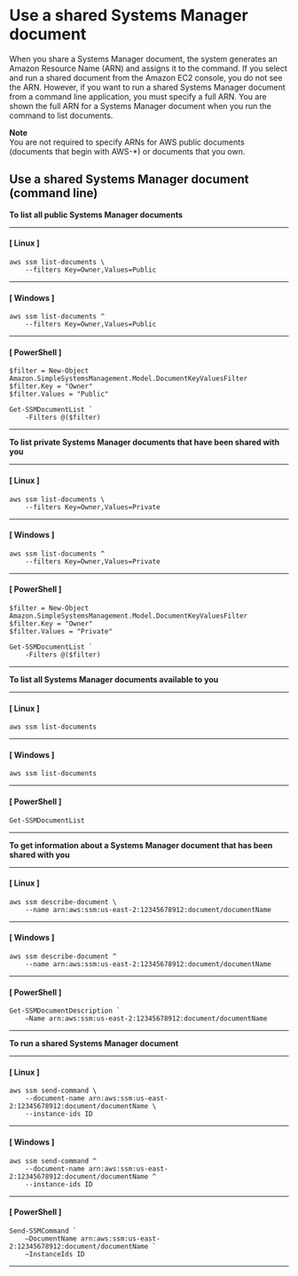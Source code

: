 # Use a shared Systems Manager document<a name="ssm-using-shared"></a>

When you share a Systems Manager document, the system generates an Amazon Resource Name \(ARN\) and assigns it to the command\. If you select and run a shared document from the Amazon EC2 console, you do not see the ARN\. However, if you want to run a shared Systems Manager document from a command line application, you must specify a full ARN\. You are shown the full ARN for a Systems Manager document when you run the command to list documents\. 

**Note**  
You are not required to specify ARNs for AWS public documents \(documents that begin with AWS\-\*\) or documents that you own\.

## Use a shared Systems Manager document \(command line\)<a name="ssm-using-shared-cli"></a>

**To list all public Systems Manager documents**

------
#### [ Linux ]

```
aws ssm list-documents \
    --filters Key=Owner,Values=Public
```

------
#### [ Windows ]

```
aws ssm list-documents ^
    --filters Key=Owner,Values=Public
```

------
#### [ PowerShell ]

```
$filter = New-Object Amazon.SimpleSystemsManagement.Model.DocumentKeyValuesFilter
$filter.Key = "Owner"
$filter.Values = "Public"

Get-SSMDocumentList `
    -Filters @($filter)
```

------

**To list private Systems Manager documents that have been shared with you**

------
#### [ Linux ]

```
aws ssm list-documents \
    --filters Key=Owner,Values=Private
```

------
#### [ Windows ]

```
aws ssm list-documents ^
    --filters Key=Owner,Values=Private
```

------
#### [ PowerShell ]

```
$filter = New-Object Amazon.SimpleSystemsManagement.Model.DocumentKeyValuesFilter
$filter.Key = "Owner"
$filter.Values = "Private"

Get-SSMDocumentList `
    -Filters @($filter)
```

------

**To list all Systems Manager documents available to you**

------
#### [ Linux ]

```
aws ssm list-documents
```

------
#### [ Windows ]

```
aws ssm list-documents
```

------
#### [ PowerShell ]

```
Get-SSMDocumentList
```

------

**To get information about a Systems Manager document that has been shared with you**

------
#### [ Linux ]

```
aws ssm describe-document \
    --name arn:aws:ssm:us-east-2:12345678912:document/documentName
```

------
#### [ Windows ]

```
aws ssm describe-document ^
    --name arn:aws:ssm:us-east-2:12345678912:document/documentName
```

------
#### [ PowerShell ]

```
Get-SSMDocumentDescription `
    –Name arn:aws:ssm:us-east-2:12345678912:document/documentName
```

------

**To run a shared Systems Manager document**

------
#### [ Linux ]

```
aws ssm send-command \
    --document-name arn:aws:ssm:us-east-2:12345678912:document/documentName \
    --instance-ids ID
```

------
#### [ Windows ]

```
aws ssm send-command ^
    --document-name arn:aws:ssm:us-east-2:12345678912:document/documentName ^
    --instance-ids ID
```

------
#### [ PowerShell ]

```
Send-SSMCommand `
    –DocumentName arn:aws:ssm:us-east-2:12345678912:document/documentName `
    –InstanceIds ID
```

------